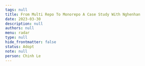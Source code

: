 ```yaml
---
tags: null
title: From Multi Repo To Monorepo A Case Study With Nghenhan
date: 2023-03-30
description: null
authors: null
menu: radar
type: null
hide_frontmatter: false
status: Adopt
note: null
person: Chinh Le
---
```


